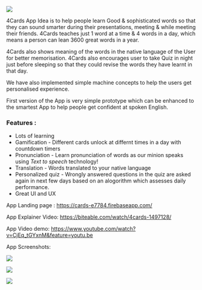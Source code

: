 ![](http://i.imgur.com/W5UBlcRg.png)  

4Cards App Idea is to help people learn Good & sophisticated words so that they can sound 
smarter during their presentations, meeting & while meeting their friends. 4Cards teaches
just 1 word at a time & 4 words in a day, which means a person can lean 3600 great words in
a year. 

4Cards also shows meaning of the words in the native language of the User for better 
memorisation. 4Cards also encourages user to take Quiz in night just before sleeping so that they could
revise the words they have learnt in that day.

We have also implemented simple machine concepts to help the users get personalised experience.

First version of the App is very simple prototype which can be enhanced to the smartest App
to help people get confident at spoken English.

### Features :

* Lots of learning 
* Gamification - Different cards unlock at differnt times in a day with countdown timers
* Pronunciation - Learn pronunciation of words as our minion speaks using *Text to speech* technology!
* Translation - Words translated to your native language
* Personalized quiz - Wrongly answered questions in the quiz are asked again in next few days based on an alogorithm which assesses daily performance.
* Great UI and UX

App Landing page : https://cards-e7784.firebaseapp.com/

App Explainer Video: https://biteable.com/watch/4cards-1497128/

App Video demo: https://www.youtube.com/watch?v=CjEq_tGYxnM&feature=youtu.be

App Screenshots:

![](http://i.imgur.com/HscWfCY.png)

![](http://i.imgur.com/bNh3thn.png)

![](http://i.imgur.com/4krvDQ9.png)
